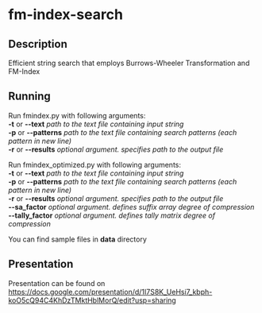 # fm-index-search
## Description  
Efficient string search that employs Burrows-Wheeler Transformation and FM-Index  

## Running  
Run fmindex.py with following arguments:  
  **-t** or **--text**      *path to the text file containing input string*  
  **-p** or **--patterns**  *path to the text file containing search patterns (each pattern in new line)*  
  **-r** or **--results**   *optional argument. specifies path to the output file*  
  
Run fmindex_optimized.py with following arguments:  
  **-t** or **--text**      *path to the text file containing input string*  
  **-p** or **--patterns**  *path to the text file containing search patterns (each pattern in new line)*  
  **-r** or **--results**   *optional argument. specifies path to the output file*  
  **--sa_factor**   *optional argument. defines suffix array degree of compression*  
  **--tally_factor**   *optional argument. defines tally matrix degree of compression*  
  
You can find sample files in **data** directory

## Presentation
Presentation can be found on
https://docs.google.com/presentation/d/1I7S8K_UeHsi7_kbph-koO5cQ94C4KhDzTMktHblMorQ/edit?usp=sharing
